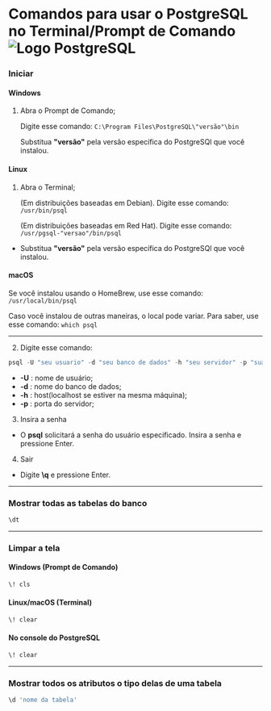 # Comandos para usar o PostgreSQL no Terminal/Prompt de Comando ![Logo PostgreSQL](https://th.bing.com/th?id=ODLS.87970c9f-48f7-471f-84c4-39d53d664e49&w=32&h=32&qlt=90&pcl=fffffa&o=6&pid=1.2)
### Iniciar
#### Windows
1. Abra o Prompt de Comando;

    Digite esse comando:
`C:\Program Files\PostgreSQL\"versão"\bin`

    Substitua **"versão"** pela versão específica do PostgreSQl que você instalou.

#### Linux
1. Abra o Terminal;

    (Em distribuições baseadas em Debian). Digite esse comando: `/usr/bin/psql`

    (Em distribuições baseadas em Red Hat). Digite esse comando: `/usr/pgsql-"versao"/bin/psql`

- Substitua **"versão"** pela versão específica do PostgreSQl que você instalou.

#### macOS
   Se você instalou usando o HomeBrew, use esse comando: `/usr/local/bin/psql`
  
   Caso você instalou de outras maneiras, o local pode variar. Para saber, use esse comando: `which psql`

---

2. Digite esse comando:
~~~powershell
psql -U "seu usuario" -d "seu banco de dados" -h "seu servidor" -p "sua porta"
~~~

- **-U** : nome de usuário;
- **-d** : nome do banco de dados;
- **-h** : host(localhost se estiver na mesma máquina);
- **-p** : porta do servidor;
3. Insira a senha
  - O **psql** solicitará a senha do usuário especificado. Insira a senha e pressione Enter.

4. Sair
  - Digite **\q** e pressione Enter.

---
### Mostrar todas as tabelas do banco
~~~bash
\dt
~~~
---
### Limpar a tela
#### Windows (Prompt de Comando)
~~~bash
\! cls
~~~

#### Linux/macOS (Terminal)
~~~bash
\! clear
~~~

#### No console do PostgreSQL
~~~bash
\! clear
~~~
---
### Mostrar todos os atributos o tipo delas de uma tabela
~~~bash
\d 'nome da tabela'
~~~
